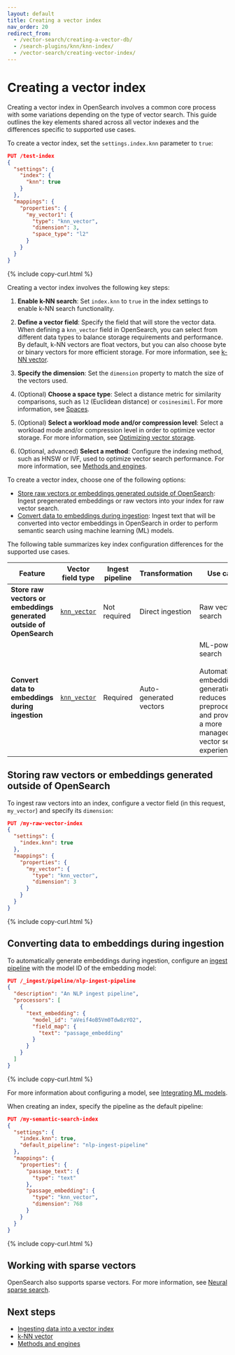 ```yaml
---
layout: default
title: Creating a vector index
nav_order: 20
redirect_from:
  - /vector-search/creating-a-vector-db/
  - /search-plugins/knn/knn-index/
  - /vector-search/creating-vector-index/
---
```


# Creating a vector index

Creating a vector index in OpenSearch involves a common core process with some variations depending on the type of vector search. This guide outlines the key elements shared across all vector indexes and the differences specific to supported use cases.

To create a vector index, set the `settings.index.knn` parameter to `true`:

```json
PUT /test-index
{
  "settings": {
    "index": {
      "knn": true
    }
  },
  "mappings": {
    "properties": {
      "my_vector1": {
        "type": "knn_vector",
        "dimension": 3,
        "space_type": "l2"
      }
    }
  }
}
```
{% include copy-curl.html %}


Creating a vector index involves the following key steps:

1. **Enable k-NN search**:
   Set `index.knn` to `true` in the index settings to enable k-NN search functionality.

1. **Define a vector field**:
   Specify the field that will store the vector data. When defining a `knn_vector` field in OpenSearch, you can select from different data types to balance storage requirements and performance. By default, k-NN vectors are float vectors, but you can also choose byte or binary vectors for more efficient storage. For more information, see [k-NN vector]({{site.url}}{{site.baseurl}}/field-types/supported-field-types/knn-vector/).

1. **Specify the dimension**:
   Set the `dimension` property to match the size of the vectors used.

1. (Optional) **Choose a space type**:
   Select a distance metric for similarity comparisons, such as `l2` (Euclidean distance) or `cosinesimil`. For more information, see [Spaces]({{site.url}}{{site.baseurl}}/field-types/supported-field-types/knn-spaces/).

1. (Optional) **Select a workload mode and/or compression level**:
   Select a workload mode and/or compression level in order to optimize vector storage. For more information, see [Optimizing vector storage]({{site.url}}{{site.baseurl}}/vector-search/optimizing-storage/).

1. (Optional, advanced) **Select a method**:
   Configure the indexing method, such as HNSW or IVF, used to optimize vector search performance. For more information, see [Methods and engines]({{site.url}}{{site.baseurl}}/field-types/supported-field-types/knn-methods-engines/).

To create a vector index, choose one of the following options:

- [Store raw vectors or embeddings generated outside of OpenSearch](#storing-raw-vectors-or-embeddings-generated-outside-of-opensearch): Ingest pregenerated embeddings or raw vectors into your index for raw vector search.  
- [Convert data to embeddings during ingestion](#converting-data-to-embeddings-during-ingestion): Ingest text that will be converted into vector embeddings in OpenSearch in order to perform semantic search using machine learning (ML) models. 


The following table summarizes key index configuration differences for the supported use cases.


| Feature                  | Vector field type | Ingest pipeline | Transformation     | Use case   |
|--------------------------|-----------------------|---------------------|-------------------------|-------------------------|
| **Store raw vectors or embeddings generated outside of OpenSearch**   | [`knn_vector`]({{site.url}}{{site.baseurl}}/field-types/supported-field-types/knn-vector/)         | Not required        | Direct ingestion        | Raw vector search   |
| **Convert data to embeddings during ingestion**      | [`knn_vector`]({{site.url}}{{site.baseurl}}/field-types/supported-field-types/knn-vector/)         | Required            | Auto-generated vectors  | ML-powered search <br><br> Automating embedding generation reduces data preprocessing and provides a more managed vector search experience.     |

## Storing raw vectors or embeddings generated outside of OpenSearch

To ingest raw vectors into an index, configure a vector field (in this request, `my_vector`) and specify its `dimension`:

```json
PUT /my-raw-vector-index
{
  "settings": {
    "index.knn": true
  },
  "mappings": {
    "properties": {
      "my_vector": {
        "type": "knn_vector",
        "dimension": 3
      }
    }
  }
}
```
{% include copy-curl.html %}

## Converting data to embeddings during ingestion

To automatically generate embeddings during ingestion, configure an [ingest pipeline]({{site.url}}{{site.baseurl}}/api-reference/ingest-apis/index/) with the model ID of the embedding model: 

```json
PUT /_ingest/pipeline/nlp-ingest-pipeline
{
  "description": "An NLP ingest pipeline",
  "processors": [
    {
      "text_embedding": {
        "model_id": "aVeif4oB5Vm0Tdw8zYO2",
        "field_map": {
          "text": "passage_embedding"
        }
      }
    }
  ]
}
```
{% include copy-curl.html %}

For more information about configuring a model, see [Integrating ML models]({{site.url}}{{site.baseurl}}/ml-commons-plugin/integrating-ml-models/).

When creating an index, specify the pipeline as the default pipeline:

```json
PUT /my-semantic-search-index
{
  "settings": {
    "index.knn": true,
    "default_pipeline": "nlp-ingest-pipeline"
  },
  "mappings": {
    "properties": {
      "passage_text": {
        "type": "text"
      },
      "passage_embedding": {
        "type": "knn_vector",
        "dimension": 768
      }
    }
  }
}
```
{% include copy-curl.html %}

## Working with sparse vectors

OpenSearch also supports sparse vectors. For more information, see [Neural sparse search]({{site.url}}{{site.baseurl}}/vector-search/ml-powered-search/neural-sparse-search/).

## Next steps

- [Ingesting data into a vector index]({{site.url}}{{site.baseurl}}/vector-search/searching-data/)
- [k-NN vector]({{site.url}}{{site.baseurl}}/field-types/supported-field-types/knn-vector/)
- [Methods and engines]({{site.url}}{{site.baseurl}}/field-types/supported-field-types/knn-methods-engines/)